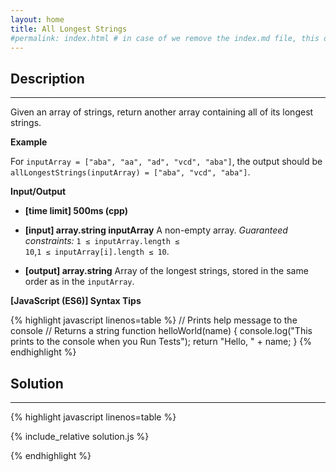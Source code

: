 ```yaml
---
layout: home
title: All Longest Strings
#permalink: index.html # in case of we remove the index.md file, this doc will be the index page
---
```


<div class="row">
<div class="columnStmt" markdown="1">

## Description
------

Given an array of strings, return another array containing all of its longest strings.

**Example**

For <code>inputArray = ["aba", "aa", "ad", "vcd", "aba"]</code>, the output should be  
<code>allLongestStrings(inputArray) = ["aba", "vcd", "aba"]</code>.

**Input/Output**

* **[time limit] 500ms (cpp)**
* **[input] array.string inputArray**
A non-empty array.
_Guaranteed constraints:_
<code>1 ≤ inputArray.length ≤ 10</code>,<code>1 ≤ inputArray[i].length ≤ 10</code>.

* **[output] array.string**
Array of the longest strings, stored in the same order as in the <code>inputArray</code>.


**[JavaScript (ES6)] Syntax Tips**

{% highlight javascript linenos=table %}
// Prints help message to the console
// Returns a string
function helloWorld(name) {
    console.log("This prints to the console when you Run Tests");
    return "Hello, " + name;
}
{% endhighlight %}

</div>
<div class="columnSol" markdown="1">

## Solution
------

{% highlight javascript linenos=table %}

{% include_relative solution.js %}

{% endhighlight %}

</div>
</div>